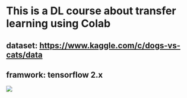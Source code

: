 # This is a DL course about transfer learning using Colab
## dataset: https://www.kaggle.com/c/dogs-vs-cats/data
## framwork: tensorflow 2.x
[![](https://img.shields.io/badge/Click_Start-Colab-blue.svg)](https://colab.research.google.com/github/JackyPro/DL_imageclassification/blob/main/DL_Vgg16_demo_v2.ipynb)
